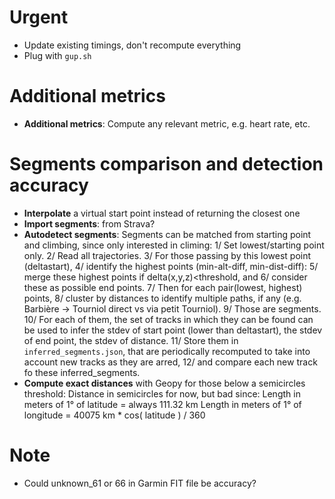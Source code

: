 # Urgent

- Update existing timings, don't recompute everything
- Plug with `gup.sh`

# Additional metrics

- **Additional metrics**: Compute any relevant metric, e.g. heart rate, etc.

# Segments comparison and detection accuracy

- **Interpolate** a virtual start point instead of returning the closest one
- **Import segments**: from Strava?
- **Autodetect segments**: Segments can be matched from starting point and climbing,
  since only interested in climing: 1/ Set lowest/starting point only. 2/ Read all
  trajectories. 3/ For those passing by this lowest point (deltastart), 4/ identify the
  highest points (min-alt-diff, min-dist-diff): 5/ merge these highest points if
  delta(x,y,z)<threshold, and 6/ consider these as possible end points. 7/ Then for each
  pair(lowest, highest) points, 8/ cluster by distances to identify multiple paths, if
  any (e.g. Barbière -> Tourniol direct vs via petit Tourniol). 9/ Those are segments.
  10/ For each of them, the set of tracks in which they can be found can be used to
  infer the stdev of start point (lower than deltastart), the stdev of end point, the
  stdev of distance. 11/ Store them in `inferred_segments.json`, that are periodically
  recomputed to take into account new tracks as they are arred, 12/ and compare each new
  track fo these inferred_segments.
- **Compute exact distances** with Geopy for those below a semicircles threshold:
  Distance in semicircles for now, but bad since: Length in meters of 1° of latitude =
  always 111.32 km Length in meters of 1° of longitude = 40075 km \* cos( latitude ) /
  360

# Note

- Could unknown_61 or 66 in Garmin FIT file be accuracy?

